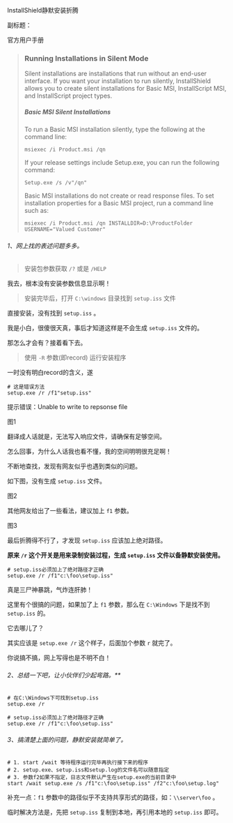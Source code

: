 InstallShield静默安装折腾

副标题：



官方用户手册

>### Running Installations in Silent Mode
>
>Silent installations are installations that run without an end-user interface. If you want your installation to run silently, InstallShield allows you to create silent installations for Basic MSI, InstallScript MSI, and InstallScript project types.
>
>##### Basic MSI Silent Installations
>
>To run a Basic MSI installation silently, type the following at the command line:
>
>`msiexec /i Product.msi /qn`
>
>If your release settings include Setup.exe, you can run the following command:
>
>`Setup.exe /s /v"/qn"`
>
>Basic MSI installations do not create or read response files. To set installation properties for a Basic MSI project, run a command line such as:
>
>`msiexec /i Product.msi /qn INSTALLDIR=D:\ProductFolder USERNAME="Valued Customer"`







###### 1、网上找的表述问题多多。

>  安装包参数获取 `/?` 或是 `/HELP`

我去，根本没有安装参数信息显示啊！



> 安装完毕后，打开 `C:\windows` 目录找到 `setup.iss` 文件

直接安装，没有找到 `setup.iss` 。

我是小白，很傻很天真，事后才知道这样是不会生成 `setup.iss` 文件的。

那怎么才会有？接着看下去。



> 使用 `-R` 参数(即record) 运行安装程序

一时没有明白record的含义，遂

```shell
# 这是错误方法
setup.exe /r /f1"setup.iss"
```

提示错误：Unable to write to repsonse file

图1



翻译成人话就是，无法写入响应文件，请确保有足够空间。

怎么回事，为什么人话我也看不懂，我的空间明明很充足啊！



不断地查找，发现有网友似乎也遇到类似的问题。

如下图，没有生成 `setup.iss` 文件。

图2



其他网友给出了一些看法，建议加上 `f1` 参数。

图3



最后折腾得不行了，才发现 `setup.iss` 应该加上绝对路径。

**原来 `/r` 这个开关是用来录制安装过程，生成 `setup.iss` 文件以备静默安装使用。**

```shell
# setup.iss必须加上了绝对路径才正确
setup.exe /r /f1"c:\foo\setup.iss"
```



真是三尸神暴跳，气炸连肝肺！

这里有个很搞的问题，如果加了上 `f1` 参数，那么在 `C:\Windows` 下是找不到 `setup.iss` 的。

它去哪儿了？

其实应该是 `setup.exe /r` 这个样子，后面加个参数 `r` 就完了。

你说搞不搞，网上写得也是不明不白！



###### 2、总结一下吧，让小伙伴们少起弯路。**

```shell
# 在C:\Windows下可找到setup.iss
setup.exe /r

# setup.iss必须加上了绝对路径才正确
setup.exe /r /f1"c:\foo\setup.iss"
```



###### 3、搞清楚上面的问题，静默安装就简单了。

```shell
# 1. start /wait 等待程序运行完毕再执行接下来的程序
# 2. setup.exe、setup.iss和setup.log的文件名可以随意指定
# 3. 参数f2如果不指定，日志文件默认产生在setup.exe的当前目录中
start /wait setup.exe /s /f1"c:\foo\setup.iss" /f2"c:\foo\setup.log"
```

补充一点：`f1` 参数中的路径似乎不支持共享形式的路径，如：`\\server\foo` 。

临时解决方法是，先把 `setup.iss` 复制到本地，再引用本地的 `setup.iss` 即可。











>